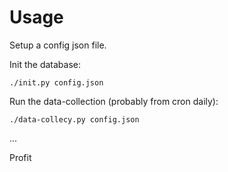# Usage

Setup a config json file.

Init the database:

```
./init.py config.json
```

Run the data-collection (probably from cron daily):

```
./data-collecy.py config.json
```

...

Profit

